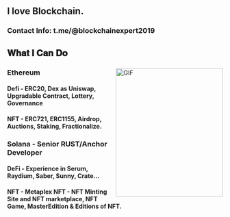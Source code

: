 
<h2 font-weight="bold">I love Blockchain.</h2>
<h3>
  Contact Info: t.me/@blockchainexpert2019
</h3>

## 𝐖𝐡𝐚𝐭 𝐈 𝐂𝐚𝐧 𝐃𝐨

<div>
<img align="right" alt="GIF" src="https://github.com/blockchainlover2019/blockchainlover2019/blob/main/punk.png" width="250" height="300" />

### Ethereum
#### Defi - ERC20, Dex as Uniswap, Upgradable Contract, Lottery, Governance
#### NFT - ERC721, ERC1155, Airdrop, Auctions, Staking, Fractionalize.
  
### Solana - Senior RUST/Anchor Developer
#### DeFi - Experience in Serum, Raydium, Saber, Sunny, Crate...
#### NFT - Metaplex NFT - NFT Minting Site and NFT marketplace, NFT Game, MasterEdition & Editions of NFT.
<br />
</div>
